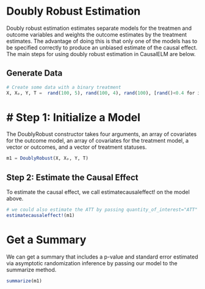# Doubly Robust Estimation
Doubly robust estimation estimates separate models for the treatmen and outcome variables 
and weights the outcome estimates by the treatment estimates. The advantage of doing this is
that only one of the models has to be specified correctly to produce an unbiased estimate of 
the causal effect. The main steps for using doubly robust estimation in CausalELM are below.

## Generate Data
```julia
# Create some data with a binary treatment
X, Xₚ, Y, T =  rand(100, 5), rand(100, 4), rand(100), [rand()<0.4 for i in 1:100]
```

# # Step 1: Initialize a Model
The DoublyRobust constructor takes four arguments, an array of covariates for the outcome 
model, an array of covariates for the treatment model, a vector or outcomes, and a vector of 
treatment statuses.
```julia
m1 = DoublyRobust(X, Xₚ, Y, T)
```

## Step 2: Estimate the Causal Effect
To estimate the causal effect, we call estimatecausaleffect! on the model above.
```julia
# we could also estimate the ATT by passing quantity_of_interest="ATT"
estimatecausaleffect!(m1)
```

# Get a Summary
We can get a summary that includes a p-value and standard error estimated via asymptotic 
randomization inference by passing our model to the summarize method.
```julia
summarize(m1)
```